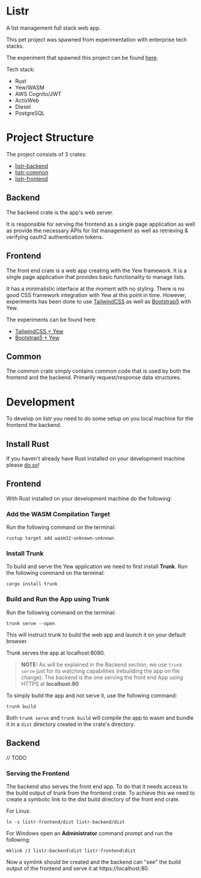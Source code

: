 # Listr

A list management full stack web app.

This pet project was spawned from experimentation with enterprise tech stacks.

The experiment that spawned this project can be found [here](https://github.com/agkountis/enterprise-stack-experiments/tree/main/rust/experiment-6-list-app).

Tech stack:
* Rust
* Yew/WASM
* AWS Cognito/JWT
* ActixWeb
* Diesel
* PostgreSQL

# Project Structure
The project consists of 3 crates:
* [listr-backend](/listr-backend)
* [listr-common](/listr-common)
* [listr-frontend](/listr-frontend)

## Backend
The backend crate is the app's web server. 

It is responsible for serving the frontend as a
single page application as well as provide the necessary APIs for list management as well as
retrieving & verifying oauth2 authentication tokens.

## Frontend
The front end crate is a web app creating with the Yew framework. It is a single page application 
that provides basic functionality to manage lists.

It has a minimalistic interface at the moment with no styling. There is no good CSS framework integration with Yew at this point in time.
However, experiments has been done to use [TailwindCSS](https://tailwindcss.com/) as well as [Bootstrap5](https://getbootstrap.com/) with Yew.

The experiments can be found here:
* [TailwindCSS + Yew](https://github.com/agkountis/enterprise-stack-experiments/tree/main/rust/experiment-5-yew-tailwindcss)
* [Bootstrap5 + Yew](https://github.com/agkountis/enterprise-stack-experiments/tree/main/rust/experiment-3-yew-bootstrap5-css)

## Common
The common crate simply contains common code that is used by both the frontend and the backend. Primarily request/response data structures.

# Development
To develop on listr you need to do some setup on you local machine for the frontend the backend.

## Install Rust
If you haven't already have Rust installed on your development machine please [do so](https://www.rust-lang.org/tools/install)!

## Frontend
With Rust installed on your development machine do the following:

### Add the WASM Compilation Target
Run the following command on the terminal:
```
rustup target add wasm32-unknown-unknown
```

### Install Trunk
To build and serve the Yew application we need to first install **Trunk**.
Run the following command on the terminal:
```
cargo install trunk
```

### Build and Run the App using Trunk
Run the following command on the terminal:
```
trunk serve --open
```
This will instruct trunk to build the web app and launch it on your default browser.

Trunk serves the app at localhost:8080.

> **NOTE:** As will be explained in the Backend section, we use ``trunk serve`` just for its watching capabilities (rebuilding the app on file change). 
> The backend is the one serving the front end App using HTTPS at **localhost:80**

To simply build the app and not serve it, use the following command:
```shell
trunk build
```

Both ``trunk serve`` and ``trunk build`` will compile the app to wasm and bundle it in a ``dist`` directory created in 
the crate's directory.

## Backend

// TODO

### Serving the Frontend
The backend also serves the front end app. To do that it needs access to the build output of trunk from the frontend crate.
To achieve this we need to create a symbolic link to the dist build directory of the front end crate.

For Linux:
```shell
ln -s listr-frontend/dist listr-backend/dist
```

For Windows open an **Administrator** command prompt and run the following:
```shell
mklink /J listr-backend\dist listr-frontend\dist
```

Now a symlink should be created and the backend can "see" the build output of the frontend and serve it at https://localhost:80.
